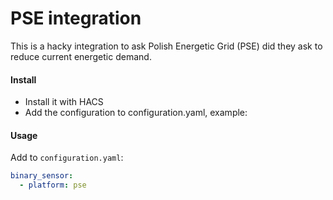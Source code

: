 # PSE integration
This is a hacky integration to ask Polish Energetic Grid (PSE) did they ask to reduce current energetic demand.

#### Install

- Install it with HACS
- Add the configuration to configuration.yaml, example:

#### Usage

Add to `configuration.yaml`:

```yaml
binary_sensor:
  - platform: pse
```
